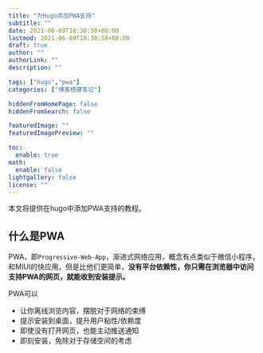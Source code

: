 ```yaml
---
title: "为Hugo添加PWA支持"
subtitle: ""
date: 2021-06-09T18:30:58+08:00
lastmod: 2021-06-09T18:30:58+08:00
draft: true
author: ""
authorLink: ""
description: ""

tags: ["hugo","pwa"]
categories: ["博客搭建笔记"]

hiddenFromHomePage: false
hiddenFromSearch: false

featuredImage: ""
featuredImagePreview: ""

toc:
  enable: true
math:
  enable: false
lightgallery: false
license: ""
---
```


本文将提供在hugo中添加PWA支持的教程。

<!--more-->

## 什么是PWA

PWA，即`Progressive-Web-App`，渐进式网络应用，概念有点类似于微信小程序，和MIUI的快应用，但是比他们更简单，**没有平台依赖性，你只需在浏览器中访问支持PWA的网页，就能收到安装提示。**

PWA可以

- 让你离线浏览内容，摆脱对于网络的束缚
- 提示安装到桌面，提升用户粘性/依赖度
- 即使没有打开网页，也能主动推送通知
- 即刻安装，免除对于存储空间的考虑
